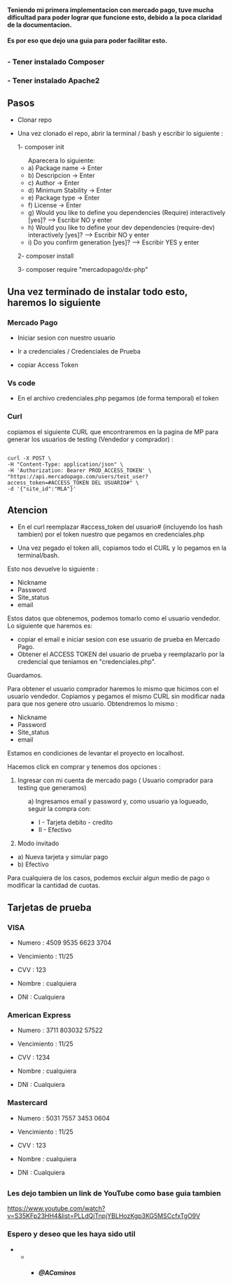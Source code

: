 #### Teniendo mi primera implementacion con mercado pago, tuve mucha dificultad para poder lograr que funcione esto, debido a la poca claridad de la documentacion.
#### Es por eso que dejo una guia para poder facilitar esto.
## 
### - Tener instalado Composer
### - Tener instalado Apache2

## Pasos

- Clonar repo

- Una vez clonado el repo, abrir la terminal / bash y escribir lo siguiente :

    1- composer init
    <ul> Aparecera lo siguiente:
    
    <li>a) Package name -> Enter</li>
    <li>b) Descripcion -> Enter</li>
    <li>c) Author -> Enter</li>
    <li>d) Minimum Stability -> Enter</li>
    <li>e) Package type -> Enter</li>
    <li>f) License -> Enter</li>
    <li>g) Would you like to define you dependencies (Require) interactively [yes]? --> Escribir NO y enter</li>
    <li>h) Would you like to define your dev dependencies (require-dev) interactively [yes]? --> Escribir NO y enter</li>
    <li>i) Do you confirm generation [yes]? --> Escribir YES y enter</li>
    </ul>
    
    2- composer install
    
    3- composer require "mercadopago/dx-php"

## Una vez terminado de instalar todo esto, haremos lo siguiente

### Mercado Pago

- Iniciar sesion con nuestro usuario

- Ir a credenciales / Credenciales de Prueba

- copiar Access Token

### Vs code

- En el archivo credenciales.php pegamos (de forma temporal) el token

### Curl

copiamos el siguiente CURL que encontraremos en la pagina de MP para generar los usuarios de testing (Vendedor y comprador) :

<code>
curl -X POST \
-H "Content-Type: application/json" \
-H 'Authorization: Bearer PROD_ACCESS_TOKEN' \
"https://api.mercadopago.com/users/test_user?access_token=#ACCESS_TOKEN DEL USUARIO#" \
-d '{"site_id":"MLA"}'
</code>


## Atencion

- En el curl reemplazar #access_token del usuario# (incluyendo los hash tambien) por el token nuestro que pegamos en credenciales.php

- Una vez pegado el token alli, copiamos todo el CURL y lo pegamos en la terminal/bash.

Esto nos devuelve lo siguiente :

- Nickname
- Password
- Site_status
- email

Estos datos que obtenemos, podemos tomarlo como el usuario vendedor. Lo siguiente que haremos es:
- copiar el email e iniciar sesion con ese usuario de prueba en Mercado Pago.
- Obtener el ACCESS TOKEN del usuario de prueba y reemplazarlo por la credencial que teniamos en "credenciales.php".

Guardamos.

Para obtener el usuario comprador haremos lo mismo que hicimos con el usuario vendedor. Copiamos y pegamos el mismo CURL sin modificar nada para que nos genere otro usuario. Obtendremos lo mismo :

- Nickname
- Password
- Site_status
- email

Estamos en condiciones de levantar el proyecto en localhost.

Hacemos click en comprar y tenemos dos opciones :

1) Ingresar con mi cuenta de mercado pago ( Usuario comprador para testing que generamos)
    <ul>a) Ingresamos email y password y, como usuario ya logueado, seguir la compra con:
    <ul>
        <li>I - Tarjeta debito - credito</li>
        <li>II - Efectivo</li>
    </ul>
    </ul>

2) Modo invitado
<ul>
    <li>a) Nueva tarjeta y simular pago</li>
    <li>b) Efectivo</li>
    </ul>

Para cualquiera de los casos, podemos excluir algun medio de pago o modificar la cantidad de cuotas.


## Tarjetas de prueba 

### VISA

- Numero : 4509 9535 6623 3704

- Vencimiento : 11/25

- CVV : 123

- Nombre : cualquiera

- DNI : Cualquiera

### American Express

- Numero : 3711 803032 57522

- Vencimiento : 11/25

- CVV : 1234

- Nombre : cualquiera

- DNI : Cualquiera

### Mastercard

- Numero : 5031 7557 3453 0604

- Vencimiento : 11/25

- CVV : 123

- Nombre : cualquiera

- DNI : Cualquiera
##

### Les dejo tambien un link de YouTube como base guia tambien
https://www.youtube.com/watch?v=S35KFp23HH4&list=PLLdQjTnpjYBLHozKgp3KG5MSCcfxTgO9V



### Espero y deseo que les haya sido util

- - - ##### <em> @ACaminos </em>
